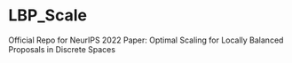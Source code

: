 # LBP_Scale
Official Repo for NeurIPS 2022 Paper: Optimal Scaling for Locally Balanced Proposals in Discrete Spaces
